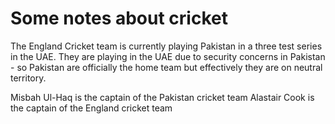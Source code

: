 Some notes about cricket
=========================

The England Cricket team is currently playing Pakistan in a three test series in the UAE. 
They are playing in the UAE due to security concerns in Pakistan - so Pakistan are officially the home team
but effectively they are on neutral territory.

Misbah Ul-Haq is the captain of the Pakistan cricket team
Alastair Cook is the captain of the England cricket team


